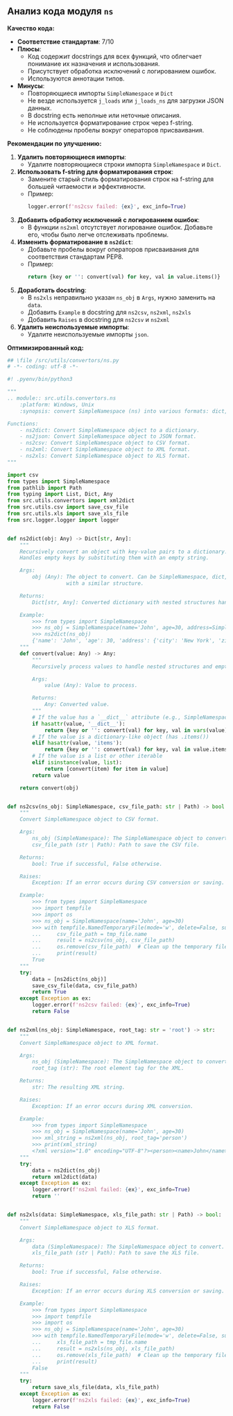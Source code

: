 ## Анализ кода модуля `ns`

**Качество кода:**

- **Соответствие стандартам**: 7/10
- **Плюсы**:
  - Код содержит docstrings для всех функций, что облегчает понимание их назначения и использования.
  - Присутствует обработка исключений с логированием ошибок.
  - Используются аннотации типов.
- **Минусы**:
  - Повторяющиеся импорты `SimpleNamespace` и `Dict`
  - Не везде используется `j_loads` или `j_loads_ns` для загрузки JSON данных.
  - В docstring есть неполные или неточные описания.
  - Не используется форматирование строк через f-string.
  - Не соблюдены пробелы вокруг операторов присваивания.

**Рекомендации по улучшению:**

1.  **Удалить повторяющиеся импорты**:
    - Удалите повторяющиеся строки импорта `SimpleNamespace` и `Dict`.
2.  **Использовать f-string для форматирования строк**:
    - Замените старый стиль форматирования строк на f-string для большей читаемости и эффективности.
    - Пример:
      ```python
      logger.error(f'ns2csv failed: {ex}', exc_info=True)
      ```
3.  **Добавить обработку исключений с логированием ошибок**:
    - В функции `ns2xml` отсутствует логирование ошибок. Добавьте его, чтобы было легче отслеживать проблемы.
4.  **Изменить форматирование в `ns2dict`**:
    - Добавьте пробелы вокруг операторов присваивания для соответствия стандартам PEP8.
    - Пример:
      ```python
      return {key or '': convert(val) for key, val in value.items()}
      ```
5.  **Доработать docstring**:
    - В `ns2xls` неправильно указан `ns_obj` в `Args`, нужно заменить на `data`.
    -  Добавить `Example` в docstring для `ns2csv`, `ns2xml`, `ns2xls`
    -  Добавить `Raises` в docstring для `ns2csv` и `ns2xml`
6.  **Удалить неиспользуемые импорты**:
    - Удалите неиспользуемые импорты `json`.

**Оптимизированный код:**

```python
## \file /src/utils/convertors/ns.py
# -*- coding: utf-8 -*-

#! .pyenv/bin/python3

"""
.. module:: src.utils.convertors.ns
    :platform: Windows, Unix
    :synopsis: convert SimpleNamespace (ns) into various formats: dict, JSON, CSV, XML, and XLS

Functions:
    - ns2dict: Convert SimpleNamespace object to a dictionary.
    - ns2json: Convert SimpleNamespace object to JSON format.
    - ns2csv: Convert SimpleNamespace object to CSV format.
    - ns2xml: Convert SimpleNamespace object to XML format.
    - ns2xls: Convert SimpleNamespace object to XLS format.
"""

import csv
from types import SimpleNamespace
from pathlib import Path
from typing import List, Dict, Any
from src.utils.convertors import xml2dict
from src.utils.csv import save_csv_file
from src.utils.xls import save_xls_file
from src.logger.logger import logger


def ns2dict(obj: Any) -> Dict[str, Any]:
    """
    Recursively convert an object with key-value pairs to a dictionary.
    Handles empty keys by substituting them with an empty string.

    Args:
        obj (Any): The object to convert. Can be SimpleNamespace, dict, or any object
                   with a similar structure.

    Returns:
        Dict[str, Any]: Converted dictionary with nested structures handled.

    Example:
        >>> from types import SimpleNamespace
        >>> ns_obj = SimpleNamespace(name='John', age=30, address=SimpleNamespace(city='New York', zip='10001'))
        >>> ns2dict(ns_obj)
        {'name': 'John', 'age': 30, 'address': {'city': 'New York', 'zip': '10001'}}
    """
    def convert(value: Any) -> Any:
        """
        Recursively process values to handle nested structures and empty keys.

        Args:
            value (Any): Value to process.

        Returns:
            Any: Converted value.
        """
        # If the value has a `__dict__` attribute (e.g., SimpleNamespace or custom objects)
        if hasattr(value, '__dict__'):
            return {key or '': convert(val) for key, val in vars(value).items()}
        # If the value is a dictionary-like object (has .items())
        elif hasattr(value, 'items'):
            return {key or '': convert(val) for key, val in value.items()}
        # If the value is a list or other iterable
        elif isinstance(value, list):
            return [convert(item) for item in value]
        return value

    return convert(obj)


def ns2csv(ns_obj: SimpleNamespace, csv_file_path: str | Path) -> bool:
    """
    Convert SimpleNamespace object to CSV format.

    Args:
        ns_obj (SimpleNamespace): The SimpleNamespace object to convert.
        csv_file_path (str | Path): Path to save the CSV file.

    Returns:
        bool: True if successful, False otherwise.

    Raises:
        Exception: If an error occurs during CSV conversion or saving.

    Example:
        >>> from types import SimpleNamespace
        >>> import tempfile
        >>> import os
        >>> ns_obj = SimpleNamespace(name='John', age=30)
        >>> with tempfile.NamedTemporaryFile(mode='w', delete=False, suffix='.csv') as tmp_file:
        ...     csv_file_path = tmp_file.name
        ...     result = ns2csv(ns_obj, csv_file_path)
        ...     os.remove(csv_file_path)  # Clean up the temporary file
        ...     print(result)
        True
    """
    try:
        data = [ns2dict(ns_obj)]
        save_csv_file(data, csv_file_path)
        return True
    except Exception as ex:
        logger.error(f'ns2csv failed: {ex}', exc_info=True)
        return False


def ns2xml(ns_obj: SimpleNamespace, root_tag: str = 'root') -> str:
    """
    Convert SimpleNamespace object to XML format.

    Args:
        ns_obj (SimpleNamespace): The SimpleNamespace object to convert.
        root_tag (str): The root element tag for the XML.

    Returns:
        str: The resulting XML string.

    Raises:
        Exception: If an error occurs during XML conversion.

    Example:
        >>> from types import SimpleNamespace
        >>> ns_obj = SimpleNamespace(name='John', age=30)
        >>> xml_string = ns2xml(ns_obj, root_tag='person')
        >>> print(xml_string)
        <?xml version="1.0" encoding="UTF-8"?><person><name>John</name><age>30</age></person>
    """
    try:
        data = ns2dict(ns_obj)
        return xml2dict(data)
    except Exception as ex:
        logger.error(f'ns2xml failed: {ex}', exc_info=True)
        return ''


def ns2xls(data: SimpleNamespace, xls_file_path: str | Path) -> bool:
    """
    Convert SimpleNamespace object to XLS format.

    Args:
        data (SimpleNamespace): The SimpleNamespace object to convert.
        xls_file_path (str | Path): Path to save the XLS file.

    Returns:
        bool: True if successful, False otherwise.

    Raises:
        Exception: If an error occurs during XLS conversion or saving.

    Example:
        >>> from types import SimpleNamespace
        >>> import tempfile
        >>> import os
        >>> ns_obj = SimpleNamespace(name='John', age=30)
        >>> with tempfile.NamedTemporaryFile(mode='w', delete=False, suffix='.xls') as tmp_file:
        ...     xls_file_path = tmp_file.name
        ...     result = ns2xls(ns_obj, xls_file_path)
        ...     os.remove(xls_file_path)  # Clean up the temporary file
        ...     print(result)
        False
    """
    try:
        return save_xls_file(data, xls_file_path)
    except Exception as ex:
        logger.error(f'ns2xls failed: {ex}', exc_info=True)
        return False
```